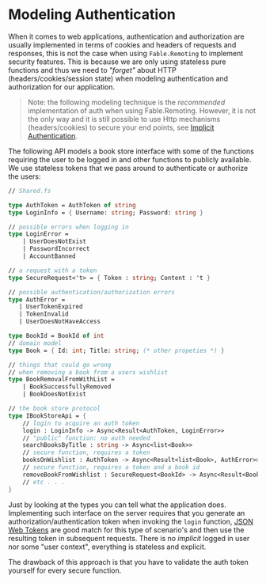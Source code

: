 # Modeling Authentication

When it comes to web applications, authentication and authorization are usually implemented in terms of cookies and headers of requests and responses, this is not the case when using `Fable.Remoting` to implement security features. This is because we are only using stateless pure functions and thus we need to *"forget"* about HTTP (headers/cookies/session state) when modeling authentication and authorization for our application.  

> Note: the following modeling technique is the *recommended* implementation of auth when using Fable.Remoting. However, it is not the only way and it is still possible to use Http  mechanisms (headers/cookies) to secure your end points, see [Implicit Authentication](implicit-authentication.md).

The following API models a book store interface with some of the functions requiring the user to be logged in and other functions to publicly available. We use stateless tokens that we pass around to authenticate or authorize the users:

```fs
// Shared.fs

type AuthToken = AuthToken of string
type LoginInfo = { Username: string; Password: string }

// possible errors when logging in
type LoginError = 
    | UserDoesNotExist
    | PasswordIncorrect
    | AccountBanned

// a request with a token
type SecureRequest<'t> = { Token : string; Content : 't }

// possible authentication/authorization errors     
type AuthError = 
   | UserTokenExpired
   | TokenInvalid
   | UserDoesNotHaveAccess

type BookId = BookId of int
// domain model
type Book = { Id: int; Title: string; (* other propeties *) }

// things that could go wrong 
// when removing a book from a users wishlist
type BookRemovalFromWithList = 
    | BookSuccessfullyRemoved
    | BookDoesNotExist

// the book store protocol
type IBookStoreApi = {
    // login to acquire an auth token   
    login : LoginInfo -> Async<Result<AuthToken, LoginError>>
    // "public" function: no auth needed
    searchBooksByTitle : string -> Async<list<Book>> 
    // secure function, requires a token
    booksOnWishlist : AuthToken -> Async<Result<list<Book>, AuthError>>, 
    // secure function, requires a token and a book id
    removeBookFromWishlist : SecureRequest<BookId> -> Async<Result<BookRemovalFromWithList, AuthError>>
    // etc . . . 
}
```
Just by looking at the types you can tell what the application does. Implementing such interface on the server requires that you generate an authorization/authentication token when invoking the `login` function, [JSON Web Tokens](https://jwt.io/) are good match for this type of scenario's and then use the resulting token in subsequent requests. There is no *implicit* logged in user nor some "user context", everything is stateless and explicit. 

The drawback of this approach is that you have to validate the auth token yourself for every secure function. 
